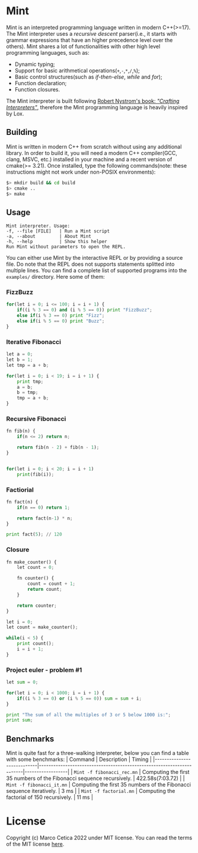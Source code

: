 # Mint
Mint is an interpreted programming language written in modern C++(>=17). The Mint interpreter uses a _recursive descent_ parser(i.e., it starts with grammar expressions that have an higher precedence level over the others).  Mint shares a lot of functionalities with other high level programming languages, such as:
- Dynamic typing;  
- Support for basic arithmetical operations(`+`,`-`,`*`,`/`,`%`);  
- Basic control structures(such as _if-then-else_, _while_ and _for_);  
- Function declaration;  
- Function closures.  

The Mint interpreter is built following [Robert Nystrom's book: _"Crafting Interpreters"_](https://craftinginterpreters.com/), therefore the Mint programming language is heavily inspired by Lox.


## Building
Mint is written in modern C++ from scratch without using any additional library. In order to build it, you will need a modern C++ compiler(GCC, clang, MSVC, etc.) installed in your machine and a recent version of cmake(>= 3.21). Once installed, type the following commands(note: these instructions might not work under non-POSIX environments):
```sh
$> mkdir build && cd build
$> cmake ..
$> make
```

## Usage
```
Mint interpreter. Usage:
-f, --file [FILE]   | Run a Mint script
-a, --about         | About Mint
-h, --help          | Show this helper
Run Mint without parameters to open the REPL.
```
You can either use Mint by the interactive REPL or by providing a source file. Do note that the REPL does not supports statements splitted into multiple lines. You can find a complete list of supported programs into the `examples/` directory. Here some of them:
### FizzBuzz
```python
for(let i = 0; i <= 100; i = i + 1) {
    if((i % 3 == 0) and (i % 5 == 0)) print "FizzBuzz";
    else if(i % 3 == 0) print "Fizz";
    else if(i % 5 == 0) print "Buzz";
}
```

### Iterative Fibonacci
```python
let a = 0;
let b = 1;
let tmp = a + b;

for(let i = 0; i < 19; i = i + 1) {
    print tmp;
    a = b;
    b = tmp;
    tmp = a + b;
}
```

### Recursive Fibonacci
```python
fn fib(n) {
    if(n <= 2) return n;

    return fib(n - 2) + fib(n - 1);
}


for(let i = 0; i < 20; i = i + 1)
    print(fib(i));
```

### Factiorial
```python
fn fact(n) {
    if(n == 0) return 1;

    return fact(n-1) * n;
}

print fact(5); // 120
```

### Closure
```python
fn make_counter() {
    let count = 0;

    fn counter() {
        count = count + 1;
        return count;
    }

    return counter;
}

let i = 0;
let count = make_counter();

while(i < 5) {
    print count();
    i = i + 1;
}
```

### Project euler - problem #1
```python
let sum = 0;

for(let i = 0; i < 1000; i = i + 1) {
    if((i % 3 == 0) or (i % 5 == 0)) sum = sum + i;
}

print "The sum of all the multiples of 3 or 5 below 1000 is:";
print sum;
```

## Benchmarks
Mint is quite fast for a three-walking interpreter, below you can find a table with some benchmarks:
| Command                    | Description                                                           | Timing           |
|----------------------------|-----------------------------------------------------------------------|------------------|
| `Mint -f fibonacci_rec.mn` | Computing the first 35 numbers of the Fibonacci sequence recursively. | 422.58s(7:03.72) |
| `Mint -f fibonacci_it.mn`  | Computing the first 35 numbers of the Fibonacci sequence iteratively. | 3 ms             |
| `Mint -f factorial.mn`     | Computing the factorial of 150 recursively.                           | 11 ms            |



# License
Copyright (c) Marco Cetica 2022 under MIT license. You can read the terms of the MIT license [here](https://choosealicense.com/licenses/mit/).  
